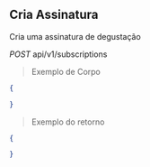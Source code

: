 ## Cria Assinatura

Cria uma assinatura de degustação


<div class="api-endpoint">
  <div class="endpoint-data">
    <i class="label label-get">POST</i>
     api/v1/subscriptions
  </div>
</div>


> Exemplo de Corpo

```json
{

}
```

> Exemplo do retorno

```json
{

}
```
